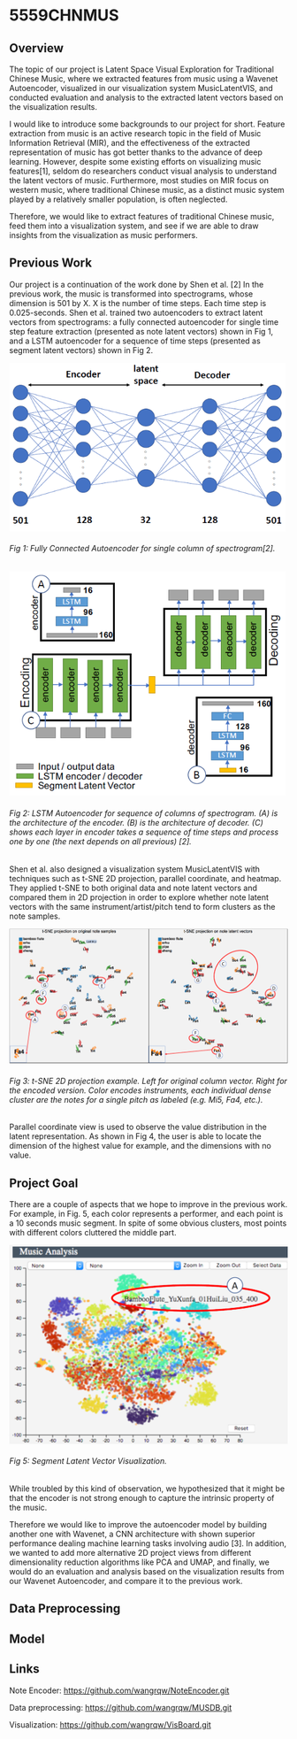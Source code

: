 # 5559CHNMUS

## Overview
The topic of our project is Latent Space Visual Exploration for Traditional Chinese Music, where we extracted features from music using a Wavenet Autoencoder, visualized in our visualization system MusicLatentVIS, and conducted evaluation and analysis to the extracted latent vectors based on the visualization results.

I would like to introduce some backgrounds to our project for short. Feature extraction from music is an active research topic in the field of Music Information Retrieval (MIR), and the effectiveness of the extracted representation of music has got better thanks to the advance of deep learning. However, despite some existing efforts on visualizing music features[1], seldom do researchers conduct visual analysis to understand the latent vectors of music. Furthermore, most studies on MIR focus on western music, where traditional Chinese music, as a distinct music system played by a relatively smaller population, is often neglected. 

Therefore, we would like to extract features of traditional Chinese music, feed them into a visualization system, and see if we are able to draw insights from the visualization as music performers.

## Previous Work
Our project is a continuation of the work done by Shen et al. [2] In the previous work, the music is transformed into spectrograms, whose dimension is 501 by X. X is the number of time steps.  Each time step is 0.025-seconds. Shen et al. trained two autoencoders to extract latent vectors from spectrograms: a fully connected autoencoder for single time step feature extraction (presented as note latent vectors) shown in Fig 1, and a LSTM autoencoder for a sequence of time steps (presented as segment latent vectors) shown in Fig 2.

<p>
<img src='figure/FC-AE.png' width=500>
<figcaption>
  <h6>Fig 1: Fully Connected Autoencoder for single column of spectrogram[2].</h6>
</figcaption>
<img src='figure/LSTM-AE.png' width=500>
<figcaption>
  <h6>Fig 2: LSTM Autoencoder for sequence of columns of spectrogram. (A) is the architecture of the encoder. (B) is the architecture of decoder. (C) shows each layer in encoder takes a sequence of time steps and process one by one (the next depends on all previous) [2].</h6>
</figcaption>
</p>

Shen et al. also designed a visualization system MusicLatentVIS with techniques such as t-SNE 2D projection, parallel coordinate, and heatmap. They applied t-SNE to both original data and note latent vectors  and compared them in 2D projection in order to explore whether note latent vectors with the same instrument/artist/pitch tend to form clusters as the note samples.
<p>
<img src='figure/t-SNE_example.png'>
<figcaption>
<h6>Fig 3: t-SNE 2D projection example. Left for original column vector. Right for the encoded version. Color encodes instruments, each individual dense cluster are the notes for a single pitch as labeled (e.g. Mi5, Fa4, etc.).</h6>
</figcaption>
</p>
Parallel coordinate view is used to observe the value distribution in the latent representation. As shown in Fig 4, the user is able to locate the dimension of the highest value for example, and the dimensions with no value.


## Project Goal
There are a couple of aspects that we hope to improve in the previous work. For example, in Fig. 5, each color represents a performer, and each point is a 10 seconds music segment. In spite of some obvious clusters, most points with different colors cluttered the middle part.

<img src='figure/oldLSTMvis.png'>
<figcaption>
<h6>Fig 5: Segment Latent Vector Visualization.</h6>
</figcaption>

While troubled by this kind of observation, we hypothesized that it might be that the encoder is not strong enough to capture the intrinsic property of the music. 

Therefore we would like to improve the autoencoder model by building another one with Wavenet, a CNN architecture with shown superior performance dealing machine learning tasks involving audio [3]. In addition, we wanted to add more alternative 2D project views from different dimensionality reduction algorithms like PCA and UMAP, and finally, we would do an evaluation and analysis based on the visualization results from our Wavenet Autoencoder, and compare it to the previous work.


## Data Preprocessing


## Model


## Links

Note Encoder: https://github.com/wangrqw/NoteEncoder.git

Data preprocessing: https://github.com/wangrqw/MUSDB.git

Visualization: https://github.com/wangrqw/VisBoard.git
